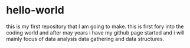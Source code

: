 # hello-world
this is my first repository that I am going to make.
this is first fory into the coding world and after may years i have my github page started and i will mainly focus of data analysis data gathering and data structures.
